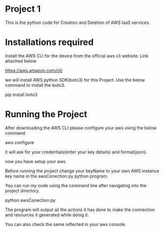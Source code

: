 
# Project 1

This is the python code for Creation and Deletion of AWS IaaS services.

# Installations required

Install the AWS CLI for the device from the official aws cli website. Link attached below.

https://aws.amazon.com/cli/

we will install AWS python SDK(boto3) for this Project. Use the below command to install the boto3.

pip install boto3


# Running the Project

After downloading the AWS CLI please configure your aws using the below command

aws configure

it will ask for your credentials(enter your key details) and format(json).

now you have setup your aws.

Before running the project change your keyName to your own AWS instance key name in the awsConection.py python program.

You can run my code using the command line after navigating into the project directory.

python awsConection.py

The program will output all the actions it has done to make the connection and resources it generated while doing it.

You can also check the same reflected in your aws console.

